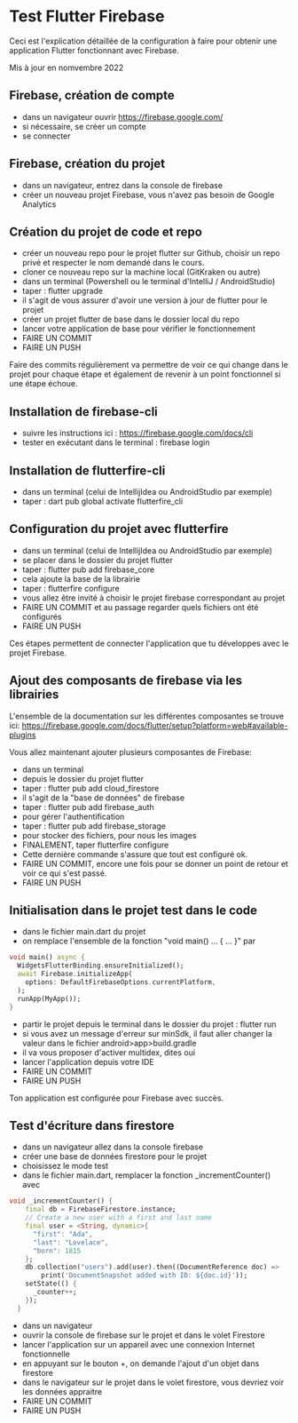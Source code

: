 # Test Flutter Firebase

Ceci est l'explication détaillée de la configuration à faire pour
obtenir une application Flutter fonctionnant avec Firebase.

Mis à jour en nomvembre 2022

## Firebase, création de compte

- dans un navigateur ouvrir https://firebase.google.com/
- si nécessaire, se créer un compte
- se connecter

## Firebase, création du projet

- dans un navigateur, entrez dans la console de firebase
- créer un nouveau projet Firebase, vous n'avez pas besoin de Google Analytics

## Création du projet de code et repo

- créer un nouveau repo pour le projet flutter sur Github, choisir un repo privé et respecter le nom demandé dans le cours.
- cloner ce nouveau repo sur la machine local (GitKraken ou autre)
- dans un terminal (Powershell ou le terminal d'IntelliJ / AndroidStudio)
- taper : flutter upgrade
- il s'agit de vous assurer d'avoir une version à jour de flutter pour le projet
- créer un projet flutter de base dans le dossier local du repo
- lancer votre application de base pour vérifier le fonctionnement
- FAIRE UN COMMIT
- FAIRE UN PUSH

Faire des commits régulièrement va permettre de voir ce qui change dans le projet
pour chaque étape et également de revenir à un point fonctionnel si une étape échoue.

## Installation de firebase-cli

- suivre les instructions ici : https://firebase.google.com/docs/cli
- tester en exécutant dans le terminal : firebase login

## Installation de flutterfire-cli

- dans un terminal (celui de IntellijIdea ou AndroidStudio par exemple)
- taper : dart pub global activate flutterfire_cli

## Configuration du projet avec flutterfire

- dans un terminal (celui de IntellijIdea ou AndroidStudio par exemple)
- se placer dans le dossier du projet flutter
- taper : flutter pub add firebase_core
- cela ajoute la base de la librairie
- taper : flutterfire configure
- vous allez être invité à choisir le projet firebase correspondant au projet
- FAIRE UN COMMIT et au passage regarder quels fichiers ont été configurés
- FAIRE UN PUSH

Ces étapes permettent de connecter l'application que tu développes avec le projet Firebase.

## Ajout des composants de firebase via les librairies

L'ensemble de la documentation sur les différentes composantes se trouve ici:
https://firebase.google.com/docs/flutter/setup?platform=web#available-plugins

Vous allez maintenant ajouter plusieurs composantes de Firebase:

- dans un terminal
- depuis le dossier du projet flutter
- taper : flutter pub add cloud_firestore
- il s'agit de la "base de données" de firebase
- taper : flutter pub add firebase_auth
- pour gérer l'authentification
- taper : flutter pub add firebase_storage
- pour stocker des fichiers, pour nous les images
- FINALEMENT, taper flutterfire configure
- Cette dernière commande s'assure que tout est configuré ok.
- FAIRE UN COMMIT, encore une fois pour se donner un point de retour et voir ce qui s'est passé.
- FAIRE UN PUSH

## Initialisation dans le projet test dans le code

- dans le fichier main.dart du projet
- on remplace l'ensemble de la fonction "void main() ... { ... }" par

```dart
void main() async {
  WidgetsFlutterBinding.ensureInitialized();
  await Firebase.initializeApp(
    options: DefaultFirebaseOptions.currentPlatform,
  );
  runApp(MyApp());
}
```

- partir le projet depuis le terminal dans le dossier du projet : flutter run
- si vous avez un message d'erreur sur minSdk, il faut aller changer la valeur dans le fichier android>app>build.gradle
- il va vous proposer d'activer multidex, dites oui
- lancer l'application depuis votre IDE
- FAIRE UN COMMIT
- FAIRE UN PUSH

Ton application est configurée pour Firebase avec succès.

## Test d'écriture dans firestore

- dans un navigateur allez dans la console firebase
- créer une base de données firestore pour le projet
- choisissez le mode test
- dans le fichier main.dart, remplacer la fonction \_incrementCounter() avec

```dart
void _incrementCounter() {
    final db = FirebaseFirestore.instance;
    // Create a new user with a first and last name
    final user = <String, dynamic>{
      "first": "Ada",
      "last": "Lovelace",
      "born": 1815
    };
    db.collection("users").add(user).then((DocumentReference doc) =>
        print('DocumentSnapshot added with ID: ${doc.id}'));
    setState(() {
      _counter++;
    });
  }
```

- dans un navigateur
- ouvrir la console de firebase sur le projet et dans le volet Firestore
- lancer l'application sur un appareil avec une connexion Internet fonctionnelle
- en appuyant sur le bouton +, on demande l'ajout d'un objet dans firestore
- dans le navigateur sur le projet dans le volet firestore, vous devriez voir les données appraitre
- FAIRE UN COMMIT
- FAIRE UN PUSH
